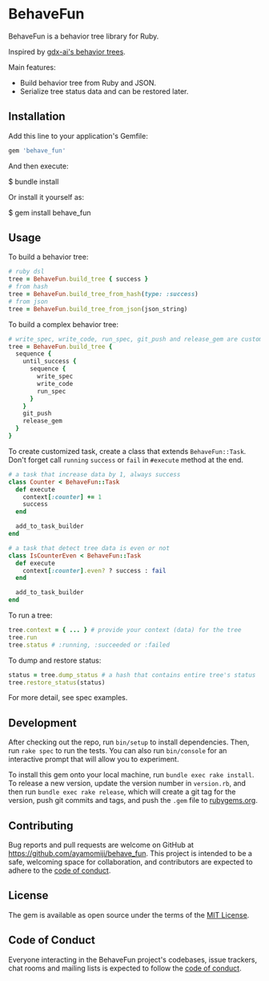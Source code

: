 # BehaveFun

BehaveFun is a behavior tree library for Ruby.

Inspired by [gdx-ai's behavior trees](https://github.com/libgdx/gdx-ai/wiki/Behavior-Trees).

Main features:

* Build behavior tree from Ruby and JSON.
* Serialize tree status data and can be restored later.

## Installation

Add this line to your application's Gemfile:

```ruby
gem 'behave_fun'
```

And then execute:

$ bundle install

Or install it yourself as:

$ gem install behave_fun

## Usage

To build a behavior tree:

``` ruby
# ruby dsl
tree = BehaveFun.build_tree { success }
# from hash
tree = BehaveFun.build_tree_from_hash(type: :success)
# from json
tree = BehaveFun.build_tree_from_json(json_string)
```

To build a complex behavior tree:

``` ruby
# write_spec, write_code, run_spec, git_push and release_gem are customized tasks
tree = BehaveFun.build_tree {
  sequence {
    until_success {
      sequence {
        write_spec
        write_code
        run_spec
      }
    }
    git_push
    release_gem
  }
}
```

To create customized task, create a class that extends `BehaveFun::Task`. Don't forget call `running` `success` or `fail` in `#execute` method at the end.

``` ruby
# a task that increase data by 1, always success
class Counter < BehaveFun::Task
  def execute
    context[:counter] += 1
    success
  end

  add_to_task_builder
end

# a task that detect tree data is even or not
class IsCounterEven < BehaveFun::Task
  def execute
    context[:counter].even? ? success : fail
  end

  add_to_task_builder
end
```

To run a tree:

``` ruby
tree.context = { ... } # provide your context (data) for the tree
tree.run
tree.status # :running, :succeeded or :failed
```

To dump and restore status:

``` ruby
status = tree.dump_status # a hash that contains entire tree's status
tree.restore_status(status)
```

For more detail, see spec examples.

## Development

After checking out the repo, run `bin/setup` to install dependencies. Then, run `rake spec` to run the tests. You can also run `bin/console` for an interactive prompt that will allow you to experiment.

To install this gem onto your local machine, run `bundle exec rake install`. To release a new version, update the version number in `version.rb`, and then run `bundle exec rake release`, which will create a git tag for the version, push git commits and tags, and push the `.gem` file to [rubygems.org](https://rubygems.org).

## Contributing

Bug reports and pull requests are welcome on GitHub at https://github.com/ayamomiji/behave_fun. This project is intended to be a safe, welcoming space for collaboration, and contributors are expected to adhere to the [code of conduct](https://github.com/ayamomiji/behave_fun/blob/master/CODE_OF_CONDUCT.md).


## License

The gem is available as open source under the terms of the [MIT License](https://opensource.org/licenses/MIT).

## Code of Conduct

Everyone interacting in the BehaveFun project's codebases, issue trackers, chat rooms and mailing lists is expected to follow the [code of conduct](https://github.com/ayamomiji/behave_fun/blob/master/CODE_OF_CONDUCT.md).
